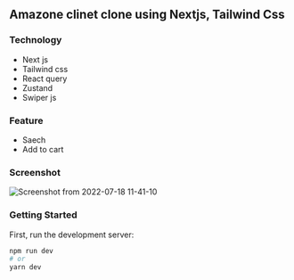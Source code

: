 ## Amazone clinet clone using Nextjs, Tailwind Css

### Technology
- Next js
- Tailwind css
- React query
- Zustand
- Swiper js

### Feature
- Saech
- Add to cart

### Screenshot
![Screenshot from 2022-07-18 11-41-10](https://user-images.githubusercontent.com/78941367/179447159-57a28d13-765d-4c33-aabb-1414f4f2d0c0.png)


### Getting Started

First, run the development server:

```bash
npm run dev
# or
yarn dev
```
